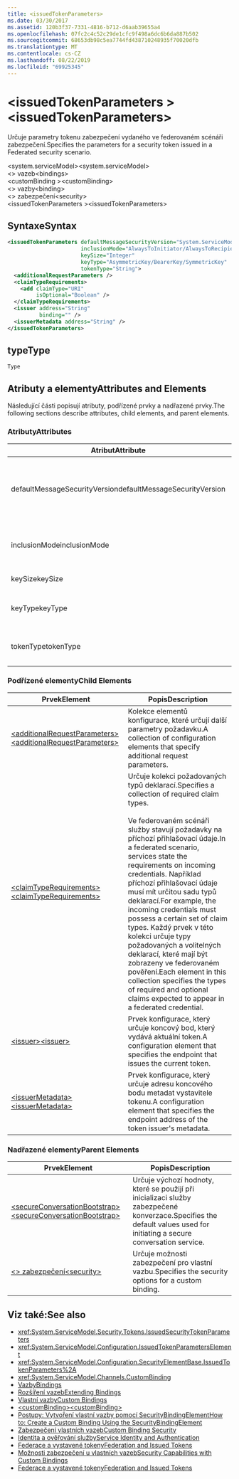 ```yaml
---
title: <issuedTokenParameters>
ms.date: 03/30/2017
ms.assetid: 120b3f37-7331-4816-b712-d6aab39655a4
ms.openlocfilehash: 07fc2c4c52c29de1cfc9f498a6dc6b6da887b502
ms.sourcegitcommit: 68653db98c5ea7744fd438710248935f70020dfb
ms.translationtype: MT
ms.contentlocale: cs-CZ
ms.lasthandoff: 08/22/2019
ms.locfileid: "69925345"
---
```

# <a name="issuedtokenparameters"></a><span data-ttu-id="34477-101">\<issuedTokenParameters ></span><span class="sxs-lookup"><span data-stu-id="34477-101">\<issuedTokenParameters></span></span>
<span data-ttu-id="34477-102">Určuje parametry tokenu zabezpečení vydaného ve federovaném scénáři zabezpečení.</span><span class="sxs-lookup"><span data-stu-id="34477-102">Specifies the parameters for a security token issued in a Federated security scenario.</span></span>  
  
 <span data-ttu-id="34477-103">\<system.serviceModel></span><span class="sxs-lookup"><span data-stu-id="34477-103">\<system.serviceModel></span></span>  
<span data-ttu-id="34477-104">\<> vazeb</span><span class="sxs-lookup"><span data-stu-id="34477-104">\<bindings></span></span>  
<span data-ttu-id="34477-105">\<customBinding ></span><span class="sxs-lookup"><span data-stu-id="34477-105">\<customBinding></span></span>  
<span data-ttu-id="34477-106">\<> vazby</span><span class="sxs-lookup"><span data-stu-id="34477-106">\<binding></span></span>  
<span data-ttu-id="34477-107">\<> zabezpečení</span><span class="sxs-lookup"><span data-stu-id="34477-107">\<security></span></span>  
<span data-ttu-id="34477-108">\<issuedTokenParameters ></span><span class="sxs-lookup"><span data-stu-id="34477-108">\<issuedTokenParameters></span></span>  
  
## <a name="syntax"></a><span data-ttu-id="34477-109">Syntaxe</span><span class="sxs-lookup"><span data-stu-id="34477-109">Syntax</span></span>  
  
```xml  
<issuedTokenParameters defaultMessageSecurityVersion="System.ServiceModel.MessageSecurityVersion"
                       inclusionMode="AlwaysToInitiator/AlwaysToRecipient/Never/Once"
                       keySize="Integer"
                       keyType="AsymmetricKey/BearerKey/SymmetricKey"
                       tokenType="String">
  <additionalRequestParameters />
  <claimTypeRequirements>
    <add claimType="URI"
         isOptional="Boolean" />
  </claimTypeRequirements>
  <issuer address="String"
          binding="" />
  <issuerMetadata address="String" />
</issuedTokenParameters>
```  
  
## <a name="type"></a><span data-ttu-id="34477-110">type</span><span class="sxs-lookup"><span data-stu-id="34477-110">Type</span></span>  
 `Type`  
  
## <a name="attributes-and-elements"></a><span data-ttu-id="34477-111">Atributy a elementy</span><span class="sxs-lookup"><span data-stu-id="34477-111">Attributes and Elements</span></span>  
 <span data-ttu-id="34477-112">Následující části popisují atributy, podřízené prvky a nadřazené prvky.</span><span class="sxs-lookup"><span data-stu-id="34477-112">The following sections describe attributes, child elements, and parent elements.</span></span>  
  
### <a name="attributes"></a><span data-ttu-id="34477-113">Atributy</span><span class="sxs-lookup"><span data-stu-id="34477-113">Attributes</span></span>  
  
|<span data-ttu-id="34477-114">Atribut</span><span class="sxs-lookup"><span data-stu-id="34477-114">Attribute</span></span>|<span data-ttu-id="34477-115">Popis</span><span class="sxs-lookup"><span data-stu-id="34477-115">Description</span></span>|  
|---------------|-----------------|  
|<span data-ttu-id="34477-116">defaultMessageSecurityVersion</span><span class="sxs-lookup"><span data-stu-id="34477-116">defaultMessageSecurityVersion</span></span>|<span data-ttu-id="34477-117">Určuje verze specifikací zabezpečení (WS-Security, WS-Trust, WS-Secure konverzace a WS-Security Policy), které musí vazba podporovat.</span><span class="sxs-lookup"><span data-stu-id="34477-117">Specifies the versions of the security specifications, (WS-Security, WS-Trust, WS-Secure Conversation and WS-Security Policy) that must be supported by the binding.</span></span> <span data-ttu-id="34477-118">Tato hodnota je typu <xref:System.ServiceModel.MessageSecurityVersion>.</span><span class="sxs-lookup"><span data-stu-id="34477-118">This value is of type <xref:System.ServiceModel.MessageSecurityVersion>.</span></span>|  
|<span data-ttu-id="34477-119">inclusionMode</span><span class="sxs-lookup"><span data-stu-id="34477-119">inclusionMode</span></span>|<span data-ttu-id="34477-120">Určuje požadavky na zařazení tokenu.</span><span class="sxs-lookup"><span data-stu-id="34477-120">Specifies the token inclusion requirements.</span></span> <span data-ttu-id="34477-121">Tento atribut je typu <xref:System.ServiceModel.Security.Tokens.SecurityTokenInclusionMode>.</span><span class="sxs-lookup"><span data-stu-id="34477-121">This attribute is of type <xref:System.ServiceModel.Security.Tokens.SecurityTokenInclusionMode>.</span></span>|  
|<span data-ttu-id="34477-122">keySize</span><span class="sxs-lookup"><span data-stu-id="34477-122">keySize</span></span>|<span data-ttu-id="34477-123">Celé číslo, které určuje velikost klíče tokenu.</span><span class="sxs-lookup"><span data-stu-id="34477-123">An integer that specifies the token key size.</span></span> <span data-ttu-id="34477-124">Výchozí hodnota je 256.</span><span class="sxs-lookup"><span data-stu-id="34477-124">The default value is 256.</span></span>|  
|<span data-ttu-id="34477-125">keyType</span><span class="sxs-lookup"><span data-stu-id="34477-125">keyType</span></span>|<span data-ttu-id="34477-126">Platná hodnota <xref:System.IdentityModel.Tokens.SecurityKeyType> , která určuje typ klíče.</span><span class="sxs-lookup"><span data-stu-id="34477-126">A valid value of <xref:System.IdentityModel.Tokens.SecurityKeyType> that specifies the key type.</span></span> <span data-ttu-id="34477-127">Výchozí hodnota je `SymmetricKey`.</span><span class="sxs-lookup"><span data-stu-id="34477-127">The default is `SymmetricKey`.</span></span>|  
|<span data-ttu-id="34477-128">tokenType</span><span class="sxs-lookup"><span data-stu-id="34477-128">tokenType</span></span>|<span data-ttu-id="34477-129">Řetězec, který určuje typ tokenu.</span><span class="sxs-lookup"><span data-stu-id="34477-129">A string that specifies the token type.</span></span> <span data-ttu-id="34477-130">Ve výchozím nastavení je "http://docs.oasis-open.org/wss/oasis-wss-saml-token-profile-1.1#SAML".</span><span class="sxs-lookup"><span data-stu-id="34477-130">The default is "http://docs.oasis-open.org/wss/oasis-wss-saml-token-profile-1.1#SAML".</span></span>|  
  
### <a name="child-elements"></a><span data-ttu-id="34477-131">Podřízené elementy</span><span class="sxs-lookup"><span data-stu-id="34477-131">Child Elements</span></span>  
  
|<span data-ttu-id="34477-132">Prvek</span><span class="sxs-lookup"><span data-stu-id="34477-132">Element</span></span>|<span data-ttu-id="34477-133">Popis</span><span class="sxs-lookup"><span data-stu-id="34477-133">Description</span></span>|  
|-------------|-----------------|  
|[<span data-ttu-id="34477-134">\<additionalRequestParameters></span><span class="sxs-lookup"><span data-stu-id="34477-134">\<additionalRequestParameters></span></span>](additionalrequestparameters-element.md)|<span data-ttu-id="34477-135">Kolekce elementů konfigurace, které určují další parametry požadavku.</span><span class="sxs-lookup"><span data-stu-id="34477-135">A collection of configuration elements that specify additional request parameters.</span></span>|  
|[<span data-ttu-id="34477-136">\<claimTypeRequirements></span><span class="sxs-lookup"><span data-stu-id="34477-136">\<claimTypeRequirements></span></span>](claimtyperequirements-element.md)|<span data-ttu-id="34477-137">Určuje kolekci požadovaných typů deklarací.</span><span class="sxs-lookup"><span data-stu-id="34477-137">Specifies a collection of required claim types.</span></span><br /><br /> <span data-ttu-id="34477-138">Ve federovaném scénáři služby stavují požadavky na příchozí přihlašovací údaje.</span><span class="sxs-lookup"><span data-stu-id="34477-138">In a federated scenario, services state the requirements on incoming credentials.</span></span> <span data-ttu-id="34477-139">Například příchozí přihlašovací údaje musí mít určitou sadu typů deklarací.</span><span class="sxs-lookup"><span data-stu-id="34477-139">For example, the incoming credentials must possess a certain set of claim types.</span></span> <span data-ttu-id="34477-140">Každý prvek v této kolekci určuje typy požadovaných a volitelných deklarací, které mají být zobrazeny ve federovaném pověření.</span><span class="sxs-lookup"><span data-stu-id="34477-140">Each element in this collection specifies the types of required and optional claims expected to appear in a federated credential.</span></span>|  
|[<span data-ttu-id="34477-141">\<issuer></span><span class="sxs-lookup"><span data-stu-id="34477-141">\<issuer></span></span>](issuer-of-issuedtokenparameters.md)|<span data-ttu-id="34477-142">Prvek konfigurace, který určuje koncový bod, který vydává aktuální token.</span><span class="sxs-lookup"><span data-stu-id="34477-142">A configuration element that specifies the endpoint that issues the current token.</span></span>|  
|[<span data-ttu-id="34477-143">\<issuerMetadata></span><span class="sxs-lookup"><span data-stu-id="34477-143">\<issuerMetadata></span></span>](issuermetadata-of-issuedtokenparameters.md)|<span data-ttu-id="34477-144">Prvek konfigurace, který určuje adresu koncového bodu metadat vystavitele tokenu.</span><span class="sxs-lookup"><span data-stu-id="34477-144">A configuration element that specifies the endpoint address of the token issuer's metadata.</span></span>|  
  
### <a name="parent-elements"></a><span data-ttu-id="34477-145">Nadřazené elementy</span><span class="sxs-lookup"><span data-stu-id="34477-145">Parent Elements</span></span>  
  
|<span data-ttu-id="34477-146">Prvek</span><span class="sxs-lookup"><span data-stu-id="34477-146">Element</span></span>|<span data-ttu-id="34477-147">Popis</span><span class="sxs-lookup"><span data-stu-id="34477-147">Description</span></span>|  
|-------------|-----------------|  
|[<span data-ttu-id="34477-148">\<secureConversationBootstrap></span><span class="sxs-lookup"><span data-stu-id="34477-148">\<secureConversationBootstrap></span></span>](secureconversationbootstrap.md)|<span data-ttu-id="34477-149">Určuje výchozí hodnoty, které se použijí při inicializaci služby zabezpečené konverzace.</span><span class="sxs-lookup"><span data-stu-id="34477-149">Specifies the default values used for initiating a secure conversation service.</span></span>|  
|[<span data-ttu-id="34477-150">\<> zabezpečení</span><span class="sxs-lookup"><span data-stu-id="34477-150">\<security></span></span>](security-of-custombinding.md)|<span data-ttu-id="34477-151">Určuje možnosti zabezpečení pro vlastní vazbu.</span><span class="sxs-lookup"><span data-stu-id="34477-151">Specifies the security options for a custom binding.</span></span>|  
  
## <a name="see-also"></a><span data-ttu-id="34477-152">Viz také:</span><span class="sxs-lookup"><span data-stu-id="34477-152">See also</span></span>

- <xref:System.ServiceModel.Security.Tokens.IssuedSecurityTokenParameters>
- <xref:System.ServiceModel.Configuration.IssuedTokenParametersElement>
- <xref:System.ServiceModel.Configuration.SecurityElementBase.IssuedTokenParameters%2A>
- <xref:System.ServiceModel.Channels.CustomBinding>
- [<span data-ttu-id="34477-153">Vazby</span><span class="sxs-lookup"><span data-stu-id="34477-153">Bindings</span></span>](../../../wcf/bindings.md)
- [<span data-ttu-id="34477-154">Rozšíření vazeb</span><span class="sxs-lookup"><span data-stu-id="34477-154">Extending Bindings</span></span>](../../../wcf/extending/extending-bindings.md)
- [<span data-ttu-id="34477-155">Vlastní vazby</span><span class="sxs-lookup"><span data-stu-id="34477-155">Custom Bindings</span></span>](../../../wcf/extending/custom-bindings.md)
- [<span data-ttu-id="34477-156">\<customBinding></span><span class="sxs-lookup"><span data-stu-id="34477-156">\<customBinding></span></span>](custombinding.md)
- [<span data-ttu-id="34477-157">Postupy: Vytvoření vlastní vazby pomocí SecurityBindingElement</span><span class="sxs-lookup"><span data-stu-id="34477-157">How to: Create a Custom Binding Using the SecurityBindingElement</span></span>](../../../wcf/feature-details/how-to-create-a-custom-binding-using-the-securitybindingelement.md)
- [<span data-ttu-id="34477-158">Zabezpečení vlastních vazeb</span><span class="sxs-lookup"><span data-stu-id="34477-158">Custom Binding Security</span></span>](../../../wcf/samples/custom-binding-security.md)
- [<span data-ttu-id="34477-159">Identita a ověřování služby</span><span class="sxs-lookup"><span data-stu-id="34477-159">Service Identity and Authentication</span></span>](../../../wcf/feature-details/service-identity-and-authentication.md)
- [<span data-ttu-id="34477-160">Federace a vystavené tokeny</span><span class="sxs-lookup"><span data-stu-id="34477-160">Federation and Issued Tokens</span></span>](../../../wcf/feature-details/federation-and-issued-tokens.md)
- [<span data-ttu-id="34477-161">Možnosti zabezpečení u vlastních vazeb</span><span class="sxs-lookup"><span data-stu-id="34477-161">Security Capabilities with Custom Bindings</span></span>](../../../wcf/feature-details/security-capabilities-with-custom-bindings.md)
- [<span data-ttu-id="34477-162">Federace a vystavené tokeny</span><span class="sxs-lookup"><span data-stu-id="34477-162">Federation and Issued Tokens</span></span>](../../../wcf/feature-details/federation-and-issued-tokens.md)
